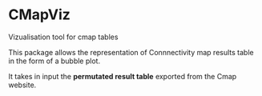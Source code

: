 # CMapViz
Vizualisation tool for cmap tables

This package allows the representation of Connnectivity map results table in the form of a bubble plot.

It takes in input the **permutated result table**  exported from the Cmap website. 

